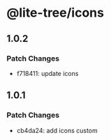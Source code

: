 # @lite-tree/icons

## 1.0.2

### Patch Changes

- f718411: update icons

## 1.0.1

### Patch Changes

- cb4da24: add icons custom
